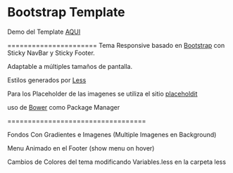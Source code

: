 Bootstrap Template 
============

Demo del Template [AQUI](http://bootstraptemplates.net16.net/Template1/index.html)

======================
Tema Responsive basado en [Bootstrap](http://getbootstrap.com/) con Sticky NavBar y Sticky Footer.

Adaptable a múltiples tamaños de pantalla.

Estilos generados por [Less](http://lesscss.org/)

Para los Placeholder de las imagenes se utiliza el sitio [placeholdit](http://placehold.it/)

uso de [Bower](http://bower.io/) como Package Manager

==================================

Fondos Con Gradientes e Imagenes (Multiple Imagenes en Background)

Menu Animado en el Footer (show menu on hover)

Cambios de Colores del tema modificando Variables.less en la carpeta less

